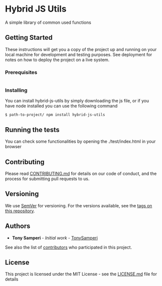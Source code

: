 # Hybrid JS Utils

A simple library of common used functions

## Getting Started

These instructions will get you a copy of the project up and running on your local machine for development and testing purposes. See deployment for notes on how to deploy the project on a live system.

### Prerequisites



```

```

### Installing

You can install hybrid-js-utils by simply downloading the js file,
or if you have node installed you can use the following command

```
$ path-to-project/ npm install hybrid-js-utils
```

## Running the tests

You can check some functionalities by opening the ./test/index.html in your browser

## Contributing

Please read [CONTRIBUTING.md](https://gist.github.com/PurpleBooth/b24679402957c63ec426) for details on our code of conduct, and the process for submitting pull requests to us.

## Versioning

We use [SemVer](http://semver.org/) for versioning. For the versions available, see the [tags on this repository](https://github.com/your/project/tags). 

## Authors

* **Tony Samperi** - *Initial work* - [TonySamperi](https://github.com/TonySamperi)

See also the list of [contributors](https://github.com/tonysamperi/js-utils/contributors) who participated in this project.

## License

This project is licensed under the MIT License - see the [LICENSE.md](LICENSE.md) file for details
